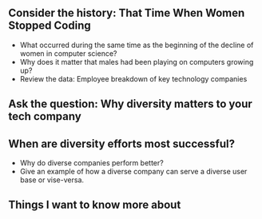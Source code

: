 ## Consider the history: That Time When Women Stopped Coding

- What occurred during the same time as the beginning of the decline of women in computer science?
- Why does it matter that males had been playing on computers growing up?
- Review the data: Employee breakdown of key technology companies

## Ask the question: Why diversity matters to your tech company

## When are diversity efforts most successful?

- Why do diverse companies perform better?
- Give an example of how a diverse company can serve a diverse user base or vise-versa.

## Things I want to know more about